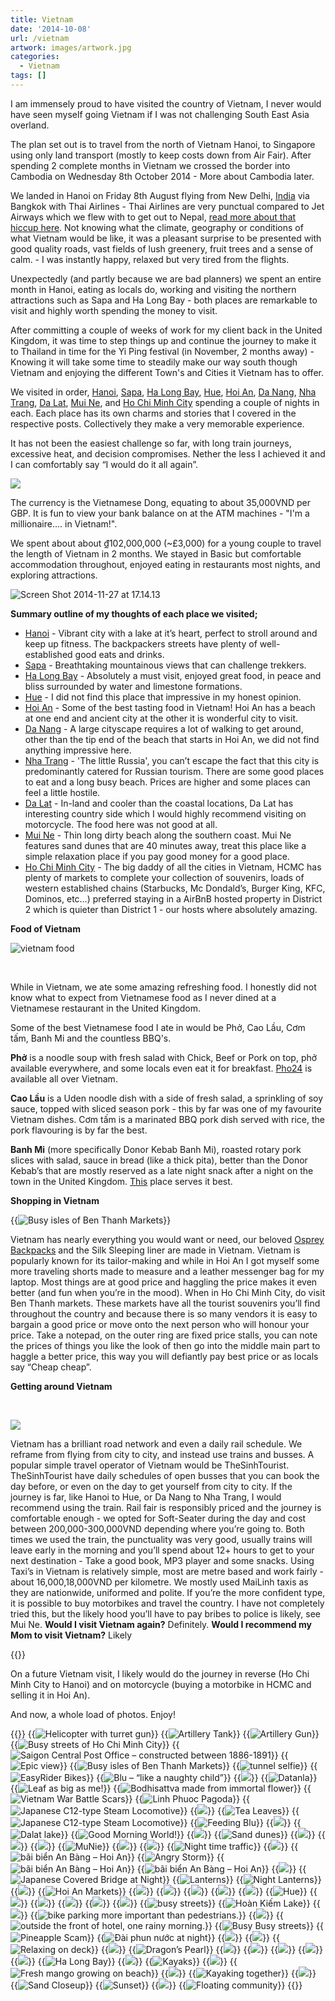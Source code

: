 ```yaml
---
title: Vietnam
date: '2014-10-08'
url: /vietnam
artwork: images/artwork.jpg
categories:
  - Vietnam
tags: []
---
```


I am immensely proud to have visited the country of Vietnam, I never would have seen myself going Vietnam if I was not challenging South East Asia overland.

The plan set out is to travel from the north of Vietnam Hanoi, to Singapore using only land transport (mostly to keep costs down from Air Fair). After spending 2 complete months in Vietnam we crossed the border into Cambodia on Wednesday 8th October 2014 - More about Cambodia later.

We landed in Hanoi on Friday 8th August flying from New Delhi, [India](http://gonetraveling.me/categories/india) via Bangkok with Thai Airlines - Thai Airlines are very punctual compared to Jet Airways which we flew with to get out to Nepal, [read more about that hiccup here](http://gonetraveling.me/2014/07/delayed/). Not knowing what the climate, geography or conditions of what Vietnam would be like, it was a pleasant surprise to be presented with good quality roads, vast fields of lush greenery, fruit trees and a sense of calm. - I was instantly happy, relaxed but very tired from the flights.

Unexpectedly (and partly because we are bad planners) we spent an entire month in Hanoi, eating as locals do, working and visiting the northern attractions such as Sapa and Ha Long Bay - both places are remarkable to visit and highly worth spending the money to visit.

After committing a couple of weeks of work for my client back in the United Kingdom, it was time to step things up and continue the journey to make it to Thailand in time for the Yi Ping festival (in November, 2 months away) - Knowing it will take some time to steadily make our way south though Vietnam and enjoying the different Town's and Cities it Vietnam has to offer.

We visited in order, [Hanoi](http://gonetraveling.me/2014/09/ha-noi/), [Sapa](http://gonetraveling.me/2014/08/sa-pa/), [Ha Long Bay](http://gonetraveling.me/2014/08/ha-long-bay/), [Hue](http://gonetraveling.me/2014/09/hue/), [Hoi An](http://gonetraveling.me/2014/09/hoi-an/), [Da Nang](http://gonetraveling.me/2014/09/da-nang/ "Da Nang"), [Nha Trang](http://gonetraveling.me/2014/09/good-morning-nha-trang/ "Good Morning Nha Trang"), [Da Lat](http://gonetraveling.me/2014/09/da-lat/ "Da Lat"), [Mui Ne](http://gonetraveling.me/2014/10/the-freedom-of-mui-ne/ "The freedom of Mui Ne"), and [Ho Chi Minh City](http://gonetraveling.me/2014/10/ho-chi-minh-city/ "Ho Chi Minh City") spending a couple of nights in each. Each place has its own charms and stories that I covered in the respective posts. Collectively they make a very memorable experience.

It has not been the easiest challenge so far, with long train journeys, excessive heat, and decision compromises. Nether the less I achieved it and I can comfortably say “I would do it all again”.

![](images/IMG_20141006_101838-1024x583.jpg)

The currency is the Vietnamese Dong, equating to about 35,000VND per GBP. It is fun to view your bank balance on at the ATM machines - "I'm a millionaire.... in Vietnam!".

We spent about about ₫102,000,000 (~£3,000) for a young couple to travel the length of Vietnam in 2 months. We stayed in Basic but comfortable accommodation throughout, enjoyed eating in restaurants most nights, and exploring attractions.

![Screen Shot 2014-11-27 at 17.14.13](images/Screen-Shot-2014-11-27-at-17.14.13-1024x707.png)

**Summary outline of my thoughts of each place we visited;** 

* [Hanoi](http://gonetraveling.me/2014/09/ha-noi/ "Hà Nội") - Vibrant city with a lake at it’s heart, perfect to stroll around and keep up fitness. The backpackers streets have plenty of well-established good eats and drinks. 
* [Sapa](http://gonetraveling.me/2014/08/sa-pa/ "Sa Pa") - Breathtaking mountainous views that can challenge trekkers. 
* [Ha Long Bay](http://gonetraveling.me/2014/08/ha-long-bay/ "Hạ Long Bay & Bái Tử Long Bay") - Absolutely a must visit, enjoyed great food, in peace and bliss surrounded by water and limestone formations. 
* [Hue](http://gonetraveling.me/2014/09/hue/ "Huế") - I did not find this place that impressive in my honest opinion. 
* [Hoi An](http://gonetraveling.me/2014/09/hoi-an/ "Hội An") - Some of the best tasting food in Vietnam! Hoi An has a beach at one end and ancient city at the other it is wonderful city to visit. 
* [Da Nang](http://gonetraveling.me/2014/09/da-nang/ "Da Nang") - A large cityscape requires a lot of walking to get around, other than the tip end of the beach that starts in Hoi An, we did not find anything impressive here. 
* [Nha Trang](http://gonetraveling.me/2014/09/good-morning-nha-trang/ "Good Morning Nha Trang") - 'The little Russia', you can’t escape the fact that this city is predominantly catered for Russian tourism. There are some good places to eat and a long busy beach. Prices are higher and some places can feel a little hostile. 
* [Da Lat](http://gonetraveling.me/2014/09/da-lat/ "Da Lat") - In-land and cooler than the coastal locations, Da Lat has interesting country side which I would highly recommend visiting on motorcycle. The food here was not good at all. 
* [Mui Ne](http://gonetraveling.me/2014/10/the-freedom-of-mui-ne/ "The freedom of Mui Ne") - Thin long dirty beach along the southern coast. Mui Ne features sand dunes that are 40 minutes away, treat this place like a simple relaxation place if you pay good money for a good place. 
* [Ho Chi Minh City](http://gonetraveling.me/2014/10/ho-chi-minh-city/ "Ho Chi Minh City") - The big daddy of all the cities in Vietnam, HCMC has plenty of markets to complete your collection of souvenirs, loads of western established chains (Starbucks, Mc Dondald’s, Burger King, KFC, Dominos, etc…) preferred staying in a AirBnB hosted property in District 2 which is quieter than District 1 - our hosts where absolutely amazing.

**Food of Vietnam**

![vietnam food](images/vietnam-food1-1024x640.jpg)

 

While in Vietnam, we ate some amazing refreshing food. I honestly did not know what to expect from Vietnamese food as I never dined at a Vietnamese restaurant in the United Kingdom.

Some of the best Vietnamese food I ate in would be Phở, Cao Lầu, Cơm tấm, Banh Mi and the countless BBQ's.

**Phở** is a noodle soup with fresh salad with Chick, Beef or Pork on top, phở available everywhere, and some locals even eat it for breakfast. [Pho24](http://gonetraveling.me/2014/08/pho-24/ "Pho 24") is available all over Vietnam.

**Cao Lầu** is a Uden noodle dish with a side of fresh salad, a sprinkling of soy sauce, topped with sliced season pork - this by far was one of my favourite Vietnam dishes. Cơm tấm is a marinated BBQ pork dish served with rice, the pork flavouring is by far the best.

**Banh Mi** (more specifically Donor Kebab Banh Mi), roasted rotary pork slices with salad, sauce in bread (like a thick pita), better than the Donor Kebab’s that are mostly reserved as a late night snack after a night on the town in the United Kingdom. [This](http://gonetraveling.me/2014/09/banh-mi-doner-kebab-hang-bac/ "Bánh Mì Doner Kebab Hàng Bạc") place serves it best.

**Shopping in Vietnam**

{{<img src="images/IMG_20141005_141033-1024x583.jpg" oriantation="full" title="Busy isles of Ben Thanh Markets">}}

Vietnam has nearly everything you would want or need, our beloved [Osprey Backpacks](http://www.amazon.co.uk/gp/product/B004BF62C0/ref=as_li_tf_tl?ie=UTF8&camp=1634&creative=6738&creativeASIN=B004BF62C0&linkCode=as2&tag=gonetraveli02-21) and the Silk Sleeping liner are made in Vietnam. Vietnam is popularly known for its tailor-making and while in Hoi An I got myself some more traveling shorts made to measure and a leather messenger bag for my laptop. Most things are at good price and haggling the price makes it even better (and fun when you’re in the mood). When in Ho Chi Minh City, do visit Ben Thanh markets. These markets have all the tourist souvenirs you’ll find throughout the country and because there is so many vendors it is easy to bargain a good price or move onto the next person who will honour your price. Take a notepad, on the outer ring are fixed price stalls, you can note the prices of things you like the look of then go into the middle main part to haggle a better price, this way you will defiantly pay best price or as locals say “Cheap cheap”.

**Getting around Vietnam**

 

![](images/IMG_20140918_121740-1024x583.jpg)

Vietnam has a brilliant road network and even a daily rail schedule. We reframe from flying from city to city, and instead use trains and busses. A popular simple travel operator of Vietnam would be TheSinhTourist. TheSinhTourist have daily schedules of open busses that you can book the day before, or even on the day to get yourself from city to city. If the journey is far, like Hanoi to Hue, or Da Nang to Nha Trang, I would recommend using the train. Rail fair is responsibly priced and the journey is comfortable enough - we opted for Soft-Seater during the day and cost between 200,000-300,000VND depending where you’re going to. Both times we used the train, the punctuality was very good, usually trains will leave early in the morning and you’ll spend about 12+ hours to get to your next destination - Take a good book, MP3 player and some snacks. Using Taxi’s in Vietnam is relatively simple, most are metre based and work fairly - about 16,000,18,000VND per kilometre. We mostly used MaiLinh taxis as they are nationwide, uniformed and polite. If you’re the more confident type, it is possible to buy motorbikes and travel the country. I have not completely tried this, but the likely hood you’ll have to pay bribes to police is likely, see Mui Ne. **Would I visit Vietnam again?** Definitely. **Would I recommend my Mom to visit Vietnam?** Likely

{{<rating ease="5" budget="4" english="4" safety="5" hawkers="3">}}

On a future Vietnam visit, I likely would do the journey in reverse (Ho Chi Minh City to Hanoi) and on motorcycle (buying a motorbike in HCMC and selling it in Hoi An).

And now, a whole load of photos. Enjoy!

{{<gallery>}}
  {{<img src="images/DSC01603.jpg" title="Helicopter with turret gun">}}
  {{<img src="images/DSC01599.jpg" title="Artillery Tank">}}
  {{<img src="images/DSC01596.jpg" title="Artillery Gun">}}
  {{<img src="images/IMG_20141003_170819.jpg" title="Busy streets of Ho Chi Minh City">}}
  {{<img src="images/PANO_20141005_133245.jpg" title="Saigon Central Post Office &#8211; constructed between 1886-1891">}}
  {{<img src="images/DSC_0134.jpg" title="Epic view" oriantation="portrait">}}
  {{<img src="images/IMG_20141005_141033.jpg" title="Busy isles of Ben Thanh Markets">}}
  {{<img src="images/DSC01586.jpg" title="tunnel selfie" oriantation="portrait">}}
  {{<img src="images/IMG_5312.jpg" title="EasyRider Bikes">}}
  {{<img src="images/DSC01419.jpg" title="Blu &#8211; &#8220;like a naughty child&#8221;" oriantation="portrait">}}
  {{<img src="images/DSC01383.jpg">}}
  {{<img src="images/DSC01339.jpg" title="Datanla">}}
  {{<img src="images/IMG_5224-SMILE.jpg" title="Leaf as big as me!" oriantation="portrait">}}
  {{<img src="images/PANO_20140928_095320.jpg" title="Bodhisattva made from immortal flower" oriantation="portrait">}}
  {{<img src="images/IMG_5222.jpg" title="Vietnam War Battle Scars">}}
  {{<img src="images/IMG_20140928_093550.jpg" title="Linh Phuoc Pagoda">}}
  {{<img src="images/DSC01275.jpg" title="Japanese C12-type Steam Locomotive">}}
  {{<img src="images/DSC01260.jpg">}}
  {{<img src="images/IMG_20140928_113445.jpg" title="Tea Leaves">}}
  {{<img src="images/IMG_20140928_085906.jpg" title="Japanese C12-type Steam Locomotive">}}
  {{<img src="images/DSC01429.jpg" title="Feeding Blu">}}
  {{<img src="images/IMG_51521.jpg">}}
  {{<img src="images/DSC01254.jpg" title="Dalat lake">}}
  {{<img src="images/IMG_20140926_081141.jpg" title="Good Morning World!">}}
  {{<img src="images/DSC01447.jpg">}}
  {{<img src="images/DSC01472.jpg" title="Sand dunes">}}
  {{<img src="images/IMG_20141001_104917-EFFECTS.jpg">}}
  {{<img src="images/DSC01480.jpg">}}
  {{<img src="images/DSC01538.jpg" oriantation="portrait">}}
  {{<img src="images/DSC01524.jpg" title="MuNie" oriantation="large">}}
  {{<img src="images/DSC01546.jpg">}}
  {{<img src="images/IMG_5338.jpg">}}
  {{<img src="images/IMG_5128-MOTION.gif" title="Night time traffic">}}
  {{<img src="images/IMG_20140921_142501.jpg">}}
  {{<img src="images/DSC01215.jpg" title="bãi biển An Bàng &#8211; Hoi An">}}
  {{<img src="images/IMG_5045-EFFECTS.jpg" title="Angry Storm">}}
  {{<img src="images/DSC01208.jpg" title="bãi biển An Bàng &#8211; Hoi An">}}
  {{<img src="images/IMG_5043.jpg" title="bãi biển An Bàng &#8211; Hoi An">}}
  {{<img src="images/DSC01392.jpg">}}
  {{<img src="images/IMG_5003.jpg" title="Japanese Covered Bridge at Night">}}
  {{<img src="images/DSC01173.jpg" title="Lanterns">}}
  {{<img src="images/DSC01161.jpg" title="Night Lanterns">}}
  {{<img src="images/DSC01151.jpg">}}
  {{<img src="images/DSC01128.jpg" title="Hoi An Markets" oriantation="large">}}
  {{<img src="images/DSC01110.jpg">}}
  {{<img src="images/DSC01104.jpg">}}
  {{<img src="images/IMG_20140916_164229.jpg">}}
  {{<img src="images/DSC01188.jpg">}}
  {{<img src="images/IMG_4931.jpg">}}
  {{<img src="images/DSC01076.jpg" title="Hue " oriantation="portrait">}}
  {{<img src="images/PANO_20140914_120057.jpg">}}
  {{<img src="images/DSC01064.jpg">}}
  {{<img src="images/IMG_20140914_120658.jpg">}}
  {{<img src="images/IMG_20140914_133408.jpg">}}
  {{<img src="images/IMG_4893-MOTION1.gif">}}
  {{<img src="images/IMG_4195.jpg" title="busy streets ">}}
  {{<img src="images/DSC00584.jpg" title="Hoàn Kiếm Lake">}}
  {{<img src="images/IMG_4182-EFFECTS.jpg" oriantation="portrait">}}
  {{<img src="images/IMG_20140811_151043.jpg" title="bike parking more important than pedestrians. ">}}
  {{<img src="images/IMG_4280.jpg">}}
  {{<img src="images/PANO_20140813_092450.jpg" title="outside the front of hotel, one rainy morning.">}}
  {{<img src="images/IMG_20140906_204525.jpg" title="Busy Busy streets">}}
  {{<img src="images/DSC00640.jpg" title="Pineapple Scam">}}
  {{<img src="images/PANO_20140816_191219.jpg" title="Đài phun nước at night">}}
  {{<img src="images/IMG_4835-EFFECTS.jpg">}}
  {{<img src="images/IMG_4876.jpg">}}
  {{<img src="images/IMG_20140822_151826.jpg" title="Relaxing on deck" oriantation="large">}}
  {{<img src="images/IMG_20140822_152748.jpg">}}
  {{<img src="images/IMG_4567.jpg" title="Dragon&#8217;s Pearl">}}
  {{<img src="images/IMG_4578.jpg">}}
  {{<img src="images/IMG_4589.jpg">}}
  {{<img src="images/IMG_4585.jpg">}}
  {{<img src="images/IMG_4614.jpg" oriantation="large">}}
  {{<img src="images/DSC00816.jpg">}}
  {{<img src="images/IMG_4628.jpg" title="Ha Long Bay">}}
  {{<img src="images/IMG_4630.jpg">}}
  {{<img src="images/DSC00828.jpg" title="Kayaks ">}}
  {{<img src="images/IMG_4667.jpg">}}
  {{<img src="images/IMG_4698.jpg" title="Fresh mango growing on beach">}}
  {{<img src="images/DSC00849.jpg" oriantation="square">}}
  {{<img src="images/DSC00926.jpg" title="Kayaking together" oriantation="portrait">}}
  {{<img src="images/IMG_4746.jpg" oriantation="portrait">}}
  {{<img src="images/IMG_4700.jpg" title="Sand Closeup">}}
  {{<img src="images/DSC00861.jpg" title="Sunset">}}
  {{<img src="images/DSC00891-EFFECTS.jpg">}}
  {{<img src="images/DSC00985.jpg" title="Floating community">}}
{{</gallery>}}
